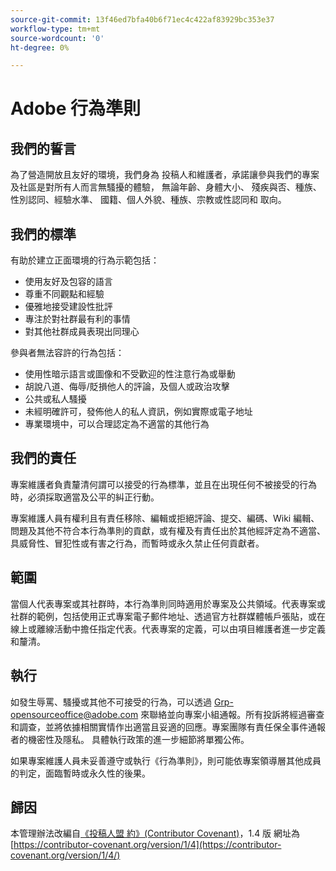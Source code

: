 ```yaml
---
source-git-commit: 13f46ed7bfa40b6f71ec4c422af83929bc353e37
workflow-type: tm+mt
source-wordcount: '0'
ht-degree: 0%

---
```

# Adobe 行為準則

## 我們的誓言

為了營造開放且友好的環境，我們身為
投稿人和維護者，承諾讓參與我們的專案及社區是對所有人而言無騷擾的體驗，
無論年齡、身體大小、
殘疾與否、種族、性別認同、經驗水準、
國籍、個人外貌、種族、宗教或性認同和
取向。

## 我們的標準

有助於建立正面環境的行為示範包括：

* 使用友好及包容的語言
* 尊重不同觀點和經驗
* 優雅地接受建設性批評
* 專注於對社群最有利的事情
* 對其他社群成員表現出同理心

參與者無法容許的行為包括：

* 使用性暗示語言或圖像和不受歡迎的性注意行為或舉動
* 胡說八道、侮辱/貶損他人的評論，及個人或政治攻擊
* 公共或私人騷擾
* 未經明確許可，發佈他人的私人資訊，例如實際或電子地址
* 專業環境中，可以合理認定為不適當的其他行為

## 我們的責任

專案維護者負責釐清何謂可以接受的行為標準，並且在出現任何不被接受的行為時，必須採取適當及公平的糾正行動。

專案維護人員有權利且有責任移除、編輯或拒絕評論、提交、編碼、Wiki 編輯、問題及其他不符合本行為準則的貢獻，或有權及有責任出於其他經評定為不適當、具威脅性、冒犯性或有害之行為，而暫時或永久禁止任何貢獻者。

## 範圍

當個人代表專案或其社群時，本行為準則同時適用於專案及公共領域。代表專案或社群的範例，包括使用正式專案電子郵件地址、透過官方社群媒體帳戶張貼，或在線上或離線活動中擔任指定代表。代表專案的定義，可以由項目維護者進一步定義和釐清。

## 執行

如發生辱罵、騷擾或其他不可接受的行為，可以透過 Grp-opensourceoffice@adobe.com 來聯絡並向專案小組通報。所有投訴將經過審查和調查，並將依據相關實情作出適當且妥適的回應。專案團隊有責任保全事件通報者的機密性及隱私。
具體執行政策的進一步細節將單獨公佈。

如果專案維護人員未妥善遵守或執行《行為準則》，則可能依專案領導層其他成員的判定，面臨暫時或永久性的後果。

## 歸因

本管理辦法改編自[《投稿人盟 約》(Contributor Covenant)](https://contributor-covenant.org)，1.4 版
網址為 [https://contributor-covenant.org/version/1/4](https://contributor-covenant.org/version/1/4/)
